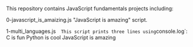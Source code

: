 This repository contains JavaScript fundamentals projects including:

0-javascript_is_amaizing.js
"JavaScript is amazing" script.

1-multi_languages.js`  
This script prints three lines using `console.log`:
C is fun
Python is cool
JavaScript is amazing
